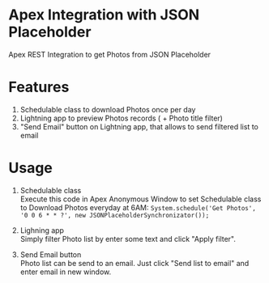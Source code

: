 # Apex Integration with JSON Placeholder

Apex REST Integration to get Photos from JSON Placeholder

# Features
1. Schedulable class to download Photos once per day
2. Lightning app to preview Photos records ( + Photo title filter)
3. "Send Email" button on Lightning app, that allows to send filtered list to email

# Usage
1. Schedulable class <br/>
Execute this code in Apex Anonymous Window to set Schedulable class to Download Photos everyday at 6AM:
` System.schedule('Get Photos', '0 0 6 * * ?', new JSONPlaceholderSynchronizator()); `

2. Lighning app <br/>
Simply filter Photo list by enter some text and click "Apply filter".

3. Send Email button <br/>
Photo list can be send to an email. Just click "Send list to email" and enter email in new window.
